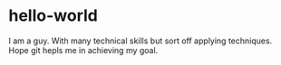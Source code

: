 # hello-world


I am a guy.
With many technical skills but sort off applying techniques.
Hope git hepls me in achieving my goal.
